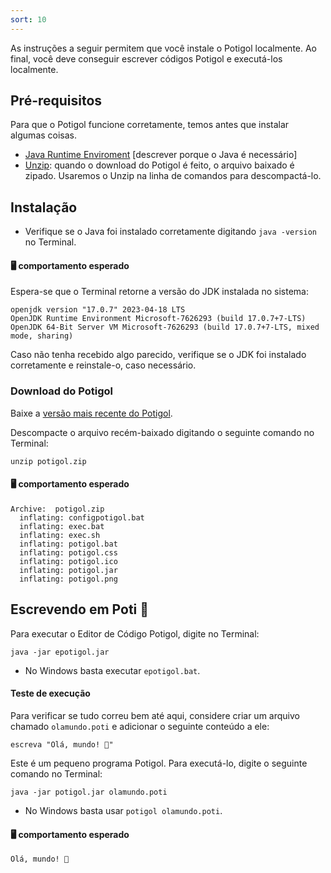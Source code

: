 ```yaml
---
sort: 10
---
```


As instruções a seguir permitem que você instale o Potigol localmente. Ao final, você deve conseguir escrever códigos Potigol e executá-los localmente.

## Pré-requisitos

Para que o Potigol funcione corretamente, temos antes que instalar algumas coisas.

- [Java Runtime Enviroment](https://www.java.com/pt-BR/download/) [descrever porque o Java é necessário]
- [Unzip](https://linux.die.net/man/1/unzip): quando o download do Potigol é feito, o arquivo baixado é zipado. Usaremos o Unzip na linha de comandos para descompactá-lo.

## Instalação

- Verifique se o Java foi instalado corretamente digitando `java -version` no Terminal.
#### 🖥️ comportamento esperado

Espera-se que o Terminal retorne a versão do JDK instalada no sistema:

```terminal
openjdk version "17.0.7" 2023-04-18 LTS
OpenJDK Runtime Environment Microsoft-7626293 (build 17.0.7+7-LTS)
OpenJDK 64-Bit Server VM Microsoft-7626293 (build 17.0.7+7-LTS, mixed mode, sharing)
```

Caso não tenha recebido algo parecido, verifique se o JDK foi instalado corretamente e reinstale-o, caso necessário.

### Download do Potigol
Baixe a [versão mais recente do Potigol](https://github.com/potigol/Potigol/releases/latest).

Descompacte o arquivo recém-baixado digitando o seguinte comando no Terminal:

```terminal
unzip potigol.zip
```

#### 🖥️ comportamento esperado
```terminal
Archive:  potigol.zip
  inflating: configpotigol.bat       
  inflating: exec.bat                
  inflating: exec.sh                 
  inflating: potigol.bat             
  inflating: potigol.css             
  inflating: potigol.ico             
  inflating: potigol.jar             
  inflating: potigol.png    
```

## Escrevendo em Poti 🦐
Para executar o Editor de Código Potigol, digite no Terminal:

```terminal
java -jar epotigol.jar
```

- No Windows basta executar `epotigol.bat`.

#### Teste de execução

Para verificar se tudo correu bem até aqui, considere criar um arquivo chamado `olamundo.poti` e adicionar o seguinte conteúdo a ele:

```potigol
escreva "Olá, mundo! 🦐"
```

Este é um pequeno programa Potigol. Para executá-lo, digite o seguinte comando no Terminal:

```terminal
java -jar potigol.jar olamundo.poti
```

- No Windows basta usar `potigol olamundo.poti`.


#### 🖥️ comportamento esperado
```terminal
Olá, mundo! 🦐
```
